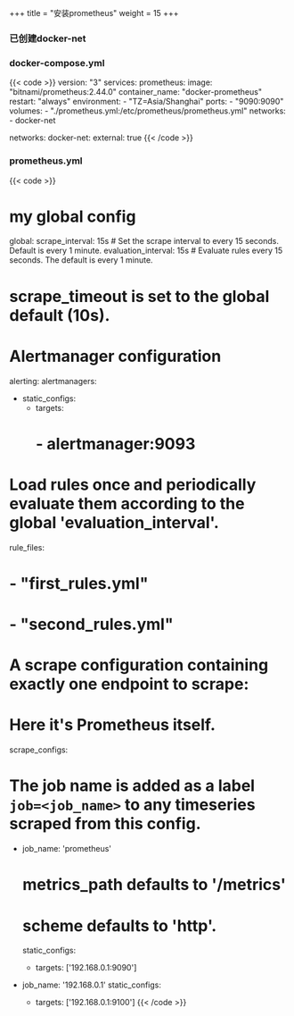 +++
title = "安装prometheus"
weight = 15
+++

### 已创建docker-net
### docker-compose.yml
{{< code >}}
version: "3"
services:
  prometheus:
    image: "bitnami/prometheus:2.44.0"
    container_name: "docker-prometheus"
    restart: "always"
    environment:
      - "TZ=Asia/Shanghai"
    ports:
      - "9090:9090"
    volumes:
      - "./prometheus.yml:/etc/prometheus/prometheus.yml"
    networks:
      - docker-net

networks:
  docker-net:
    external: true
{{< /code >}}

### prometheus.yml
{{< code >}}
# my global config
global:
  scrape_interval:     15s # Set the scrape interval to every 15 seconds. Default is every 1 minute.
  evaluation_interval: 15s # Evaluate rules every 15 seconds. The default is every 1 minute.
  # scrape_timeout is set to the global default (10s).

# Alertmanager configuration
alerting:
  alertmanagers:
  - static_configs:
    - targets:
      # - alertmanager:9093

# Load rules once and periodically evaluate them according to the global 'evaluation_interval'.
rule_files:
  # - "first_rules.yml"
  # - "second_rules.yml"

# A scrape configuration containing exactly one endpoint to scrape:
# Here it's Prometheus itself.
scrape_configs:
  # The job name is added as a label `job=<job_name>` to any timeseries scraped from this config.
  - job_name: 'prometheus'

    # metrics_path defaults to '/metrics'
    # scheme defaults to 'http'.

    static_configs:
     - targets: ['192.168.0.1:9090']

  - job_name: '192.168.0.1'
    static_configs:
     - targets: ['192.168.0.1:9100']
{{< /code >}}